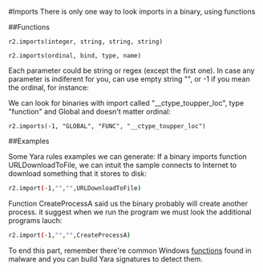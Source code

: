 #Imports
There is only one way to look imports in a binary, using functions

##Functions
```
r2.imports(integer, string, string, string)

r2.imports(ordinal, bind, type, name)
```

Each parameter could be string or regex (except the first one). In case any parameter is indiferent for you, can use empty string "", or -1 if you mean the ordinal, for instance:

We can look for binaries with import called "__ctype_toupper_loc", type "function" and Global and doesn't matter ordinal:
```
r2.imports(-1, "GLOBAL", "FUNC", "__ctype_toupper_loc")
```
##Examples

Some Yara rules examples we can generate:
If a binary imports function URLDownloadToFile, we can intuit the sample connects to Internet to download something that it stores to disk:
```sh 
r2.import(-1,"","",URLDownloadToFile)
```
Function CreateProcessA said us the binary probably will create another process. it suggest when we run the program we must look the additional programs lauch:
```sh
r2.import(-1,"","",CreateProcessA)
```
To end this part, remember there're common Windows [functions](http://yararules.com/2017/04/06/yara-rules-strings-statistical-study/) found in malware and you can build Yara signatures to detect them.